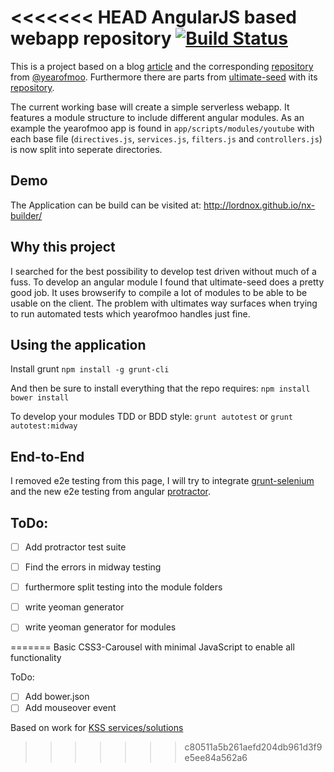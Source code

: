 <<<<<<< HEAD
AngularJS based webapp repository [![Build Status](https://travis-ci.org/lordnox/nx-builder.png?branch=master)](https://travis-ci.org/lordnox/nx-builder)
=================================

This is a project based on a blog [article](http://www.yearofmoo.com/2013/01/full-spectrum-testing-with-angularjs-and-karma.html) and the corresponding [repository](https://github.com/yearofmoo-articles/AngularJS-Testing-Article/) from [@yearofmoo](https://github.com/yearofmoo).
Furthermore there are parts from [ultimate-seed](http://ultimate-seed.herokuapp.com/) with its [repository](https://github.com/pilwon/ultimate-seed/).

The current working base will create a simple serverless webapp. It features a module structure to include different angular modules. As an example the yearofmoo app is found in `app/scripts/modules/youtube` with each base file (`directives.js`, `services.js`, `filters.js` and `controllers.js`) is now split into seperate directories.

Demo
-------
The Application can be build can be visited at: http://lordnox.github.io/nx-builder/

Why this project
------------------------------
I searched for the best possibility to develop test driven without much of a fuss. To develop an angular module I found that ultimate-seed does a pretty good job. It uses browserify to compile a lot of modules to be able to be usable on the client. The problem with ultimates way surfaces when trying to run automated tests which yearofmoo handles just fine.

## Using the application

Install grunt
`npm install -g grunt-cli`

And then be sure to install everything that the repo requires:
`npm install`
`bower install`

To develop your modules TDD or BDD style:
`grunt autotest` or `grunt autotest:midway`

End-to-End
----------
I removed e2e testing from this page, I will try to integrate [grunt-selenium](https://github.com/sideroad/grunt-selenium) and the new e2e testing from angular [protractor](https://github.com/angular/protractor).

ToDo:
-----

- [ ] Add protractor test suite
- [ ] Find the errors in midway testing
- [ ] furthermore split testing into the module folders
- [ ] write yeoman generator
- [ ] write yeoman generator for modules


=======
Basic CSS3-Carousel with minimal JavaScript to enable all functionality

ToDo:
 - [ ] Add bower.json
 - [ ] Add mouseover event

Based on work for [KSS services/solutions](http://www.kss-online.com/)
>>>>>>> c80511a5b261aefd204db961d3f9e5ee84a562a6
